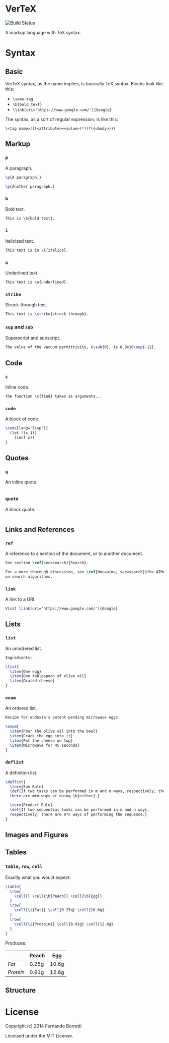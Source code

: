 # VerTeX

[![Build Status](https://travis-ci.org/CommonDoc/vertex.svg?branch=master)](https://travis-ci.org/CommonDoc/vertex)

A markup language with TeX syntax.

# Syntax

## Basic

VerTeX syntax, as the name implies, is basically TeX syntax. Blocks look like
this:

* `\some-tag`
* `\b{bold text}`
* `\link[uri='https://www.google.com/']{Google}`

The syntax, as a sort of regular expression, is like this:

```
\<tag name>([(<attribute>=<value>)*])?({<body>})?
```

## Markup

### `p`

A paragraph.

```tex
\p{A paragraph.}

\p{Another paragraph.}
```

### `b`

Bold text.

```tex
This is \b{bold text}.
```

### `i`

Italicized text.

```tex
This text is in \i{italics}.
```

### `u`

Underlined text.

```tex
This text is \u{underlined}.
```

### `strike`

Struck-through text.

```tex
This text is \strike{struck through}.
```

### `sup` and `sub`

Superscript and subscript.

```tex
The value of the vacuum permittivity, ε\sub{0}, is 8.8x10\sup{-12}.
```

## Code

### `c`

Inline code.

```tex
The function \c{find} takes as arguments...
```

### `code`

A block of code.

```tex
\code[lang='lisp']{
  (let ((x 1))
    (incf x))
}
```

## Quotes

### `q`

An inline quote.

```tex

```

### `quote`

A block quote.

```tex

```

## Links and References

### `ref`

A reference to a section of the document, or to another document.

```tex
See section \ref[sec=search]{Search}.

For a more thorough discussion, see \ref[doc=aima, sec=search]{the AIMA chapter}
on search algorithms.
```

### `link`

A link to a URI.

```tex
Visit \link[uri='https://www.google.com/']{Google}.
```

## Lists

### `list`

An unordered list.

```tex
Ingredients:

\list{
  \item{One egg}
  \item{One tablespoon of olive oil}
  \item{Grated cheese}
}
```

### `enum`

An ordered list.

```tex
Recipe for eudoxia's patent-pending microwave eggs:

\enum{
  \item{Pour the olive oil into the bowl}
  \item{Crack the egg into it}
  \item{Put the cheese on top}
  \item{Microwave for 45 seconds}
}
```

### `deflist`

A definition list.

```tex
\deflist{
  \term{Sum Rule}
  \def{If two tasks can be performed in m and n ways, respectively, then
  there are m+n ways of doing \b{either}.}

  \term{Product Rule}
  \def{If two sequential tasks can be performed in m and n ways,
  respectively, there are m*n ways of performing the sequence.}
}
```

## Images and Figures

## Tables

### `table`, `row`, `cell`

Exactly what you would expect.

```tex
\table{
  \row{
    \cell{} \cell{\b{Peach}} \cell{\b{Egg}}
  }
  \row{
    \cell{\i{Fat}} \cell{0.25g} \cell{10.6g}
  }
  \row{
    \cell{\i{Protein}} \cell{0.91g} \cell{12.6g}
  }
}
```

Produces:

|             | **Peach** | **Egg** |
| ----------- | --------- | ------- |
| *Fat*       | 0.25g     | 10.6g   |
| *Protein*   | 0.91g     | 12.6g   |

## Structure

# License

Copyright (c) 2014 Fernando Borretti

Licensed under the MIT License.
